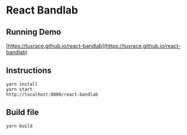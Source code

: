 # React Bandlab

## Running Demo
   
  [https://tuxrace.github.io/react-bandlab](https://tuxrace.github.io/react-bandlab)

## Instructions

    yarn install
    yarn start
    http://localhost:8080/react-bandlab

## Build file

    yarn build
